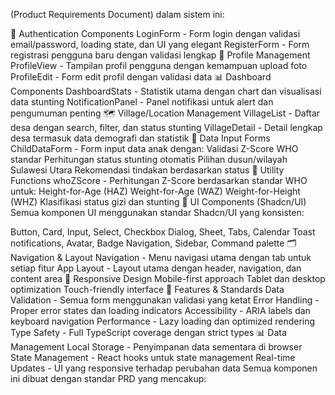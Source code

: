 (Product Requirements Document) dalam sistem ini:

🔐 Authentication Components
LoginForm - Form login dengan validasi email/password, loading state, dan UI yang elegant
RegisterForm - Form registrasi pengguna baru dengan validasi lengkap
👤 Profile Management
ProfileView - Tampilan profil pengguna dengan kemampuan upload foto
ProfileEdit - Form edit profil dengan validasi data
📊 Dashboard Components
DashboardStats - Statistik utama dengan chart dan visualisasi data stunting
NotificationPanel - Panel notifikasi untuk alert dan pengumuman penting
🗺️ Village/Location Management
VillageList - Daftar desa dengan search, filter, dan status stunting
VillageDetail - Detail lengkap desa termasuk data demografi dan statistik
📝 Data Input Forms
ChildDataForm - Form input data anak dengan:
Validasi Z-Score WHO standar
Perhitungan status stunting otomatis
Pilihan dusun/wilayah Sulawesi Utara
Rekomendasi tindakan berdasarkan status
🧮 Utility Functions
whoZScore - Perhitungan Z-Score berdasarkan standar WHO untuk:
Height-for-Age (HAZ)
Weight-for-Age (WAZ)
Weight-for-Height (WHZ)
Klasifikasi status gizi dan stunting
🎨 UI Components (Shadcn/UI)
Semua komponen UI menggunakan standar Shadcn/UI yang konsisten:

Button, Card, Input, Select, Checkbox
Dialog, Sheet, Tabs, Calendar
Toast notifications, Avatar, Badge
Navigation, Sidebar, Command palette
🗂️ Navigation & Layout
Navigation - Menu navigasi utama dengan tab untuk setiap fitur
App Layout - Layout utama dengan header, navigation, dan content area
📱 Responsive Design
Mobile-first approach
Tablet dan desktop optimization
Touch-friendly interface
🔧 Features & Standards
Data Validation - Semua form menggunakan validasi yang ketat
Error Handling - Proper error states dan loading indicators
Accessibility - ARIA labels dan keyboard navigation
Performance - Lazy loading dan optimized rendering
Type Safety - Full TypeScript coverage dengan strict types
📊 Data Management
Local Storage - Penyimpanan data sementara di browser
State Management - React hooks untuk state management
Real-time Updates - UI yang responsive terhadap perubahan data
Semua komponen ini dibuat dengan standar PRD yang mencakup:
